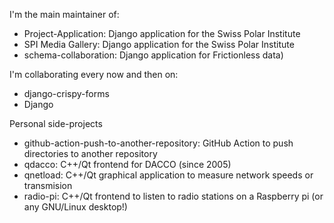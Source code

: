 I'm the main maintainer of:
 * Project-Application: Django application for the Swiss Polar Institute
 * SPI Media Gallery: Django application for the Swiss Polar Institute
 * schema-collaboration: Django application for Frictionless data) 

I'm collaborating every now and then on:
 * django-crispy-forms
 * Django 

Personal side-projects
 * github-action-push-to-another-repository: GitHub Action to push directories to another repository
 * qdacco: C++/Qt frontend for DACCO (since 2005)
 * qnetload: C++/Qt graphical application to measure network speeds or transmision
 * radio-pi: C++/Qt frontend to listen to radio stations on a Raspberry pi (or any GNU/Linux desktop!)

<!--
**cpina/cpina** is a ✨ _special_ ✨ repository because its `README.md` (this file) appears on your GitHub profile.

Here are some ideas to get you started:

- 🔭 I’m currently working on ...
- 🌱 I’m currently learning ...
- 👯 I’m looking to collaborate on ...
- 🤔 I’m looking for help with ...
- 💬 Ask me about ...
- 📫 How to reach me: ...
- 😄 Pronouns: ...
- ⚡ Fun fact: ...
-->
